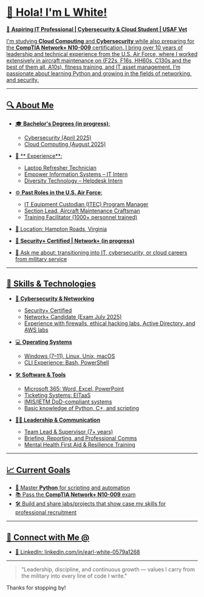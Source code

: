 <a href="https://www.linkedin.com/in/earl-white-0579a1268"/>

# 👋 Hola! I'm L White!

🔧 **Aspiring IT Professional | Cybersecurity & Cloud Student | USAF Vet**

I'm studying **Cloud Computing** and **Cybersecurity** while also preparing for the **CompTIA Network+ N10-009** certification. I bring over 10 years of leadership and technical experience from the U.S. Air Force, where I worked extensively in aircraft maintenance on (F22s, F16s, HH60s, C130s and the best of them all, A10s), fitness training, and IT asset management. I’m passionate about learning Python and growing in the fields of networking, and security.

---

## 🔍 About Me

- 🎓 **Bachelor's Degrees (in progress)**:  
  - Cybersecurity (April 2025)  
  - Cloud Computing (August 2025)  

- 💼 ** Experience**:  
  - Laptop Refresher Technician
  - Empower Information Systems – IT Intern  
  - Diversity Technology – Helpdesk Intern
  

- ⚙️ **Past Roles in the U.S. Air Force**:  
  - IT Equipment Custodian (ITEC) Program Manager  
  - Section Lead, Aircraft Maintenance Craftsman  
  - Training Facilitator (1000+ personnel trained)

- 📍 Location: Hampton Roads, Virginia  
- 📜 **Security+ Certified | Network+ (in progress)**  
- 💬 Ask me about: transitioning into IT, cybersecurity, or cloud careers from military service

---

## 🚀 Skills & Technologies

- 🔐 **Cybersecurity & Networking**  
  - Security+ Certified  
  - Network+ Candidate (Exam July 2025)  
  - Experience with firewalls, ethical hacking labs, Active Directory, and AWS labs

- 💻 **Operating Systems**  
  - Windows (7–11), Linux, Unix, macOS  
  - CLI Experience: Bash, PowerShell

- 🛠 **Software & Tools**  
  - Microsoft 365: Word, Excel, PowerPoint  
  - Ticketing Systems: EITaaS  
  - IMIS/IETM DoD-compliant systems  
  - Basic knowledge of Python, C+, and scripting

- 👨‍🏫 **Leadership & Communication**  
  - Team Lead & Supervisor (7+ years)  
  - Briefing, Reporting, and Professional Comms  
  - Mental Health First Aid & Resilience Training

---

## 📈 Current Goals

- 🧠 Master **Python** for scripting and automation  
- 📚 Pass the **CompTIA Network+ N10-009** exam  
- 🛠 Build and share labs/projects that show case my skills for professional recruitment

---

## 🔗 Connect with Me @

- 🔗 LinkedIn: [linkedin.com/in/earl-white-0579a1268](https://www.linkedin.com/in/earl-white-0579a1268)  


---

> "Leadership, discipline, and continuous growth — values I carry from the military into every line of code I write."

Thanks for stopping by!


